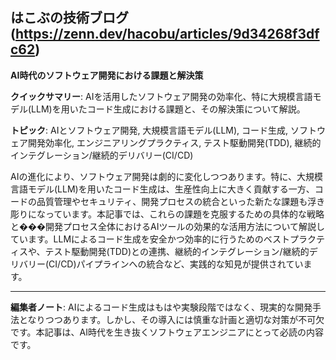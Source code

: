 ## はこぶの技術ブログ (https://zenn.dev/hacobu/articles/9d34268f3dfc62)

**AI時代のソフトウェア開発における課題と解決策**

**クイックサマリー**: AIを活用したソフトウェア開発の効率化、特に大規模言語モデル(LLM)を用いたコード生成における課題と、その解決策について解説。

**トピック**: AIとソフトウェア開発, 大規模言語モデル(LLM), コード生成, ソフトウェア開発効率化, エンジニアリングプラクティス, テスト駆動開発(TDD), 継続的インテグレーション/継続的デリバリー(CI/CD)

AIの進化により、ソフトウェア開発は劇的に変化しつつあります。特に、大規模言語モデル(LLM)を用いたコード生成は、生産性向上に大きく貢献する一方、コードの品質管理やセキュリティ、開発プロセスの統合といった新たな課題も浮き彫りになっています。本記事では、これらの課題を克服するための具体的な戦略と���開発プロセス全体におけるAIツールの効果的な活用方法について解説しています。LLMによるコード生成を安全かつ効率的に行うためのベストプラクティスや、テスト駆動開発(TDD)との連携、継続的インテグレーション/継続的デリバリー(CI/CD)パイプラインへの統合など、実践的な知見が提供されています。

---

**編集者ノート**: AIによるコード生成はもはや実験段階ではなく、現実的な開発手法となりつつあります。しかし、その導入には慎重な計画と適切な対策が不可欠です。本記事は、AI時代を生き抜くソフトウェアエンジニアにとって必読の内容です。